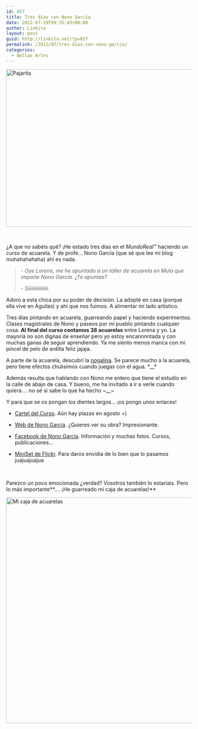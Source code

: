 ```yaml
---
id: 657
title: Tres días con Nono García
date: 2012-07-19T09:35:43+00:00
author: Linkita
layout: post
guid: http://linkita.net/?p=657
permalink: /2012/07/tres-dias-con-nono-garcia/
categories:
  - Bellas Artes
---
```

[<img src="http://farm9.staticflickr.com/8286/7602315802_cae26fe1d9_z.jpg" alt="Pajarita" width="640" height="428" />](http://www.flickr.com/photos/linkita/7602315802/ "Pajarita by Linkita, on Flickr")

&nbsp;

¿A que no sabéis qué? ¡He estado tres días en el _MundoReal_™ haciendo un curso de acuarela. Y de profe&#8230; Nono García (que sé que lee mi blog muhahahahaha) ahí es nada.

> _- Oye Lorena, me he apuntado a un taller de acuarela en Mula que imparte Nono García. ¿Te apuntas?_
> 
> _- Siiiiiiiiiiiiiiii._

Adoro a esta chica por su poder de decisión. La adopté en casa (porque ella vive en Águilas) y ahí que nos fuimos. A alimentar mi lado artístico.

Tres días pintando en acuarela, guarreando papel y haciendo experimentos. Clases magistrales de Nono y paseos por mi pueblo pintando cualquier cosa. **Al final del curso contamos 38 acuarelas** entre Lorena y yo. La mayoría no son dignas de enseñar pero yo estoy encannnntada y con muchas ganas de seguir aprendiendo. Ya me siento menos manca con mi pincel de pelo de ardilla feliz jajaja.

A parte de la acuarela, descubrí la [nogalina](http://es.wikipedia.org/wiki/Nogalina "Enlace a Wikipedia - Nogalina"). Se parece mucho a la acuarela, pero tiene efectos chulisimos cuando juegas con el agua. \*__\*

Además resulta que hablando con Nono me entero que tiene el estudio en la calle de abajo de casa. Y bueno, me ha invitado a ir a verle cuando quiera&#8230;. no sé si sabe lo que ha hecho ~__~

Y para que se os pongan los dientes largos&#8230; ¡os pongo unos enlaces!

- [Cartel del Curso](http://linkita.net/wp-content/uploads/2012/07/cartel.jpg "Curso de Acuarela. Nono García Agosto 2012"). Aún hay plazas en agosto =)

- [Web de Nono García](http://www.nonogarcia.es/esp.html "Web de Nono García."). ¿Quieres ver su obra? Impresionante.

- [Facebook de Nono García](http://www.facebook.com/Nono.pintor "Facebook de Nono García"). Información y muchas fotos. Cursos, publicaciones&#8230;

- [MiniSet de Flickr](http://www.flickr.com/photos/linkita/sets/72157630648689672/with/7602315802/ "Set de Flickr"). Para daros envidia de lo bien que lo pasamos juajuajuajua

&nbsp;

Parezco un poco emocionada ¿verdad? Vosotros también lo estaríais. Pero lo más importante**&#8230;. ¡He guarreado mi caja de acuarelas!**

[<img src="http://farm8.staticflickr.com/7278/7602315996_42c364c321_z.jpg" alt="Mi caja de acuarelas" width="612" height="612" />](http://www.flickr.com/photos/linkita/7602315996/ "Mi caja de acuarelas by Linkita, on Flickr")

&nbsp;

&nbsp;
